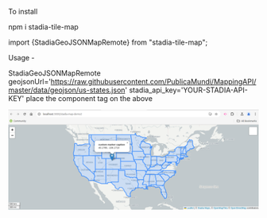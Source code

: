 To install

npm i stadia-tile-map

import {StadiaGeoJSONMapRemote}   from "stadia-tile-map";

Usage -

StadiaGeoJSONMapRemote geojsonUrl='https://raw.githubusercontent.com/PublicaMundi/MappingAPI/master/data/geojson/us-states.json'
stadia_api_key='YOUR-STADIA-API-KEY'
place the component tag on the above

![alt text](https://github.com/sanjeevdg/stadia-tile-map/blob/main/stadia-tile-map.png?raw=true)
